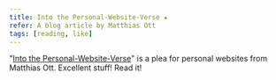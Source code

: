 ```yaml
---
title: Into the Personal-Website-Verse ★
refer: A blog article by Matthias Ott
tags: [reading, like]
---
```

"[Into the Personal-Website-Verse](https://matthiasott.com/articles/into-the-personal-website-verse)" is a plea for personal websites from Matthias Ott. Excellent stuff! Read it!